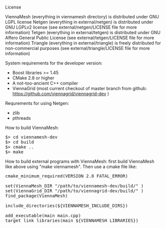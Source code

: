 License

ViennaMesh (everything in viennamesh directory) is distributed under GNU LGPL license
Netgen (everything in external/netgen) is distributed under GNU LGPLv2 license (see external/netgen/LICENSE file for more information)
Tetgen (everything in external/tetgen) is distributed under GNU Affero General Public License (see external/tetgen/LICENSE file for more information)
Triangle (everything in external/triangle) is freely distributed for non-commercial purposes (see external/triangle/LICENSE file for more information)



System requirements for the developer version:

* Boost libraries >= 1.45
* CMake 2.8 or higher
* A not-too-ancient C++ compiler
* ViennaGrid (most current checkout of master branch from github: https://github.com/viennagrid/viennagrid-dev )

Requrements for using Netgen:
* zlib
* pthreads


How to build ViennaMesh:
<pre>
$> cd viennamesh-dev
$> cd build
$> cmake ..
$> make
</pre>


How to build external programs with ViennaMesh: first build ViennaMesh like above using "make viennamesh". Then use a cmake file like:

<pre>
cmake_minimum_required(VERSION 2.8 FATAL_ERROR)

set(ViennaMesh_DIR "/path/to/viennamesh-dev/build/" )
set(ViennaGrid_DIR "/path/to/viennagrid-dev/build/" )
find_package(ViennaMesh)

include_directories(${VIENNAMESH_INCLUDE_DIRS})

add_executable(main main.cpp)
target_link_libraries(main ${VIENNAMESH_LIBRARIES})
</pre>
